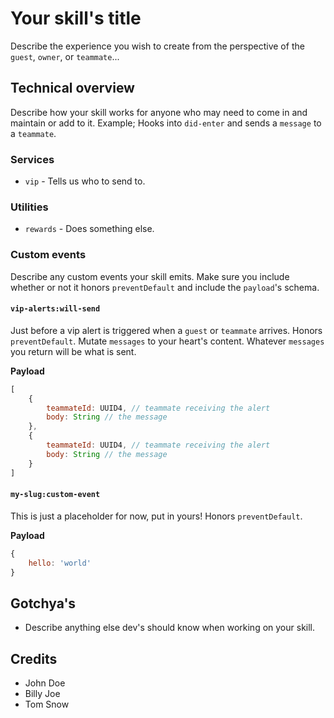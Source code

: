 # Your skill's title
Describe the experience you wish to create from the perspective of the `guest`, `owner`, or `teammate`...

## Technical overview
Describe how your skill works for anyone who may need to come in and maintain or add to it. Example; Hooks into `did-enter` and sends a `message` to a `teammate`.

### Services
 * `vip` - Tells us who to send to.

### Utilities
 * `rewards` - Does something else.

### Custom events
Describe any custom events your skill emits. Make sure you include whether or not it honors `preventDefault` and include the `payload`'s schema.

#### `vip-alerts:will-send` 
Just before a vip alert is triggered when a `guest` or `teammate` arrives. Honors `preventDefault`. Mutate `messages` to your heart's content. Whatever `messages` you return will be what is sent.

**Payload**

```js
[
    {
        teammateId: UUID4, // teammate receiving the alert
        body: String // the message
    },
    {
        teammateId: UUID4, // teammate receiving the alert
        body: String // the message
    }
]
```

#### `my-slug:custom-event`
This is just a placeholder for now, put in yours! Honors `preventDefault`.

**Payload**
```js
{
    hello: 'world'
}
```

## Gotchya's

 * Describe anything else dev's should know when working on your skill.

## Credits
 * John Doe
 * Billy Joe
 * Tom Snow

